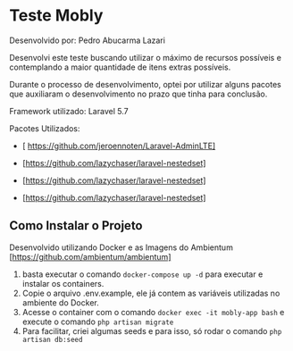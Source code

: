 # Teste Mobly 

Desenvolvido por: Pedro Abucarma Lazari

Desenvolvi este teste buscando utilizar o máximo de recursos possíveis e contemplando a maior quantidade de itens extras possíveis.

Durante o processo de desenvolvimento, optei por utilizar alguns pacotes que auxiliaram o desenvolvimento no prazo que tinha para conclusão.

Framework utilizado: Laravel 5.7

Pacotes Utilizados:

- [ https://github.com/jeroennoten/Laravel-AdminLTE]

- [https://github.com/lazychaser/laravel-nestedset]

- [https://github.com/lazychaser/laravel-nestedset]

- [https://github.com/lazychaser/laravel-nestedset]


## Como Instalar o Projeto

Desenvolvido utilizando Docker e as Imagens do Ambientum [https://github.com/ambientum/ambientum] 

1. basta executar o comando `docker-compose up -d` para executar e instalar os containers.
2. Copie o arquivo .env.example, ele já contem as variáveis utilizadas no ambiente do Docker.
3.  Acesse o container com o comando `docker exec -it mobly-app bash` e execute o comando `php artisan migrate`
4. Para facilitar, criei algumas seeds e para isso, só rodar o comando `php artisan db:seed`

